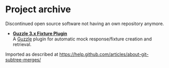 # Project archive

Discontinued open source software not having an own repository anymore.

- [**Guzzle 3.x Fixture Plugin**](guzzle-plugin-fixture)<br />
  A [Guzzle](http://guzzle.readthedocs.org/) plugin for automatic mock response/fixture creation and retrieval.

Imported as described at https://help.github.com/articles/about-git-subtree-merges/
